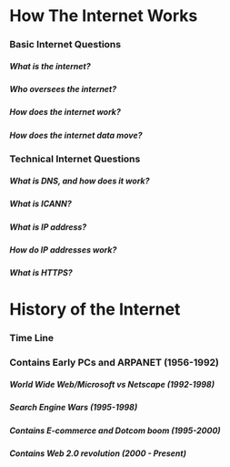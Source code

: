 # How The Internet Works

### Basic Internet Questions 
##### What is the internet?
##### Who oversees the internet?
##### How does the internet work?
##### How does the internet data move?

### Technical Internet Questions
##### What is DNS, and how does it work?
##### What is ICANN?
##### What is IP address?
##### How do IP addresses work?
##### What is HTTPS?

# History of the Internet 

### Time Line
### Contains Early PCs and ARPANET (1956-1992) 
##### World Wide Web/Microsoft vs Netscape (1992-1998)
##### Search Engine Wars (1995-1998)
##### Contains E-commerce and Dotcom boom (1995-2000)
##### Contains Web 2.0 revolution (2000 - Present) 

